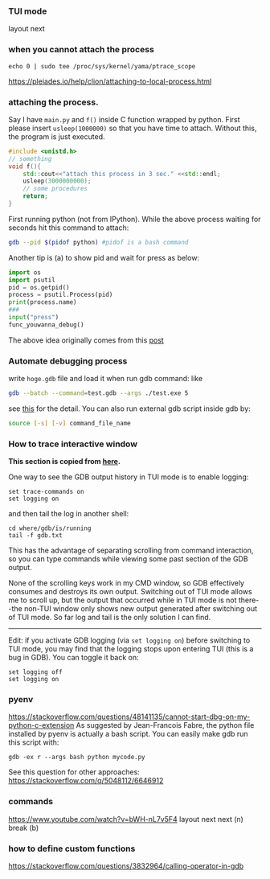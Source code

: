 ### TUI mode
layout next

### when you cannot attach the process
```
echo 0 | sudo tee /proc/sys/kernel/yama/ptrace_scope
```
https://pleiades.io/help/clion/attaching-to-local-process.html

### attaching the process.
Say I have `main.py` and `f()` inside C function wrapped by python. First please insert `usleep(1000000)` so that you have time to attach. Without this, the program is just executed. 
```cpp
#include <unistd.h>
// something
void f(){
    std::cout<<"attach this process in 3 sec." <<std::endl;
    usleep(3000000000);
    // some procedures
    return;
}
```
First running python (not from IPython). While the above process waiting for seconds hit this command to attach:
```bash
gdb --pid $(pidof python) #pidof is a bash command
```
Another tip is (a) to show pid and wait for press as below:
```python
import os
import psutil
pid = os.getpid()
process = psutil.Process(pid)
print(process.name)
###  
input("press")
func_youwanna_debug()
```
The above idea originally comes from this [post](https://stackoverflow.com/questions/57612531/step-from-pdb-in-gdb-when-debugging-c-extension)
### Automate debugging process
write `hoge.gdb` file and load it when run gdb command: like 
```bash
gdb --batch --command=test.gdb --args ./test.exe 5
```
see [this](https://stackoverflow.com/questions/10748501/what-are-the-best-ways-to-automate-a-gdb-debugging-session) for the detail.
You can also run external gdb script inside gdb by:
```bash
source [-s] [-v] command_file_name
```

### How to trace interactive window 
**This section is copied from [here](https://stackoverflow.com/questions/9257085/how-can-i-scroll-back-in-gdbs-command-window-in-the-tui-mode).**

One way to see the GDB output history in TUI mode is to enable logging:

    set trace-commands on
    set logging on

and then tail the log in another shell:

    cd where/gdb/is/running
    tail -f gdb.txt

This has the advantage of separating scrolling from command interaction, so you can type commands while viewing some past section of the GDB output.

None of the scrolling keys work in my CMD window, so GDB effectively consumes and destroys its own output. Switching out of TUI mode allows me to scroll up, but the output that occurred while in TUI mode is not there--the non-TUI window only shows new output generated after switching out of TUI mode. So far log and tail is the only solution I can find.

------

Edit: if you activate GDB logging (via `set logging on`) before switching to TUI mode, you may find that the logging stops upon entering TUI (this is a bug in GDB). You can toggle it back on:

    set logging off
    set logging on

### pyenv
https://stackoverflow.com/questions/48141135/cannot-start-dbg-on-my-python-c-extension
As suggested by Jean-Francois Fabre, the python file installed by pyenv is actually a bash script. You can easily make gdb run this script with:

    gdb -ex r --args bash python mycode.py

See this question for other approaches: https://stackoverflow.com/q/5048112/6646912


### commands
https://www.youtube.com/watch?v=bWH-nL7v5F4
layout next
next (n)
break (b)
### how to define custom functions 
https://stackoverflow.com/questions/3832964/calling-operator-in-gdb
